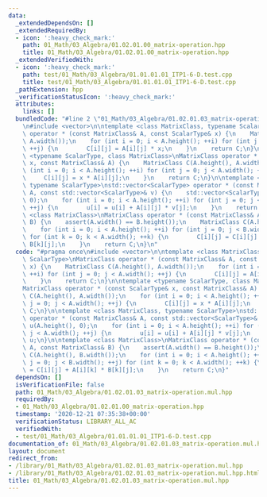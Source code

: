 ```yaml
---
data:
  _extendedDependsOn: []
  _extendedRequiredBy:
  - icon: ':heavy_check_mark:'
    path: 01_Math/03_Algebra/01.02.01.00_matrix-operation.hpp
    title: 01_Math/03_Algebra/01.02.01.00_matrix-operation.hpp
  _extendedVerifiedWith:
  - icon: ':heavy_check_mark:'
    path: test/01_Math/03_Algebra/01.01.01.01_ITP1-6-D.test.cpp
    title: test/01_Math/03_Algebra/01.01.01.01_ITP1-6-D.test.cpp
  _pathExtension: hpp
  _verificationStatusIcon: ':heavy_check_mark:'
  attributes:
    links: []
  bundledCode: "#line 2 \"01_Math/03_Algebra/01.02.01.03_matrix-operation.mul.hpp\"\
    \n#include <vector>\n\ntemplate <class MatrixClass, typename ScalarType>\nMatrixClass\
    \ operator * (const MatrixClass& A, const ScalarType& x) {\n    MatrixClass C(A.height(),\
    \ A.width());\n    for (int i = 0; i < A.height(); ++i) for (int j = 0; j < A.width();\
    \ ++j) {\n        C[i][j] = A[i][j] * x;\n    }\n    return C;\n}\n\ntemplate\
    \ <typename ScalarType, class MatrixClass>\nMatrixClass operator * (const ScalarType&\
    \ x, const MatrixClass& A) {\n    MatrixClass C(A.height(), A.width());\n    for\
    \ (int i = 0; i < A.height(); ++i) for (int j = 0; j < A.width(); ++j) {\n   \
    \     C[i][j] = x * A[i][j];\n    }\n    return C;\n}\n\ntemplate <class MatrixClass,\
    \ typename ScalarType>\nstd::vector<ScalarType> operator * (const MatrixClass&\
    \ A, const std::vector<ScalarType>& v) {\n    std::vector<ScalarType> u(A.height(),\
    \ 0);\n    for (int i = 0; i < A.height(); ++i) for (int j = 0; j < A.width();\
    \ ++j) {\n        u[i] = u[i] + A[i][j] * v[j];\n    }\n    return u;\n}\n\ntemplate\
    \ <class MatrixClass>\nMatrixClass operator * (const MatrixClass& A, const MatrixClass&\
    \ B) {\n    assert(A.width() == B.height());\n    MatrixClass C(A.height(), B.width());\n\
    \    for (int i = 0; i < A.height(); ++i) for (int j = 0; j < B.width(); ++j)\
    \ for (int k = 0; k < A.width(); ++k) {\n        C[i][j] = C[i][j] + A[i][k] *\
    \ B[k][j];\n    }\n    return C;\n}\n"
  code: "#pragma once\n#include <vector>\n\ntemplate <class MatrixClass, typename\
    \ ScalarType>\nMatrixClass operator * (const MatrixClass& A, const ScalarType&\
    \ x) {\n    MatrixClass C(A.height(), A.width());\n    for (int i = 0; i < A.height();\
    \ ++i) for (int j = 0; j < A.width(); ++j) {\n        C[i][j] = A[i][j] * x;\n\
    \    }\n    return C;\n}\n\ntemplate <typename ScalarType, class MatrixClass>\n\
    MatrixClass operator * (const ScalarType& x, const MatrixClass& A) {\n    MatrixClass\
    \ C(A.height(), A.width());\n    for (int i = 0; i < A.height(); ++i) for (int\
    \ j = 0; j < A.width(); ++j) {\n        C[i][j] = x * A[i][j];\n    }\n    return\
    \ C;\n}\n\ntemplate <class MatrixClass, typename ScalarType>\nstd::vector<ScalarType>\
    \ operator * (const MatrixClass& A, const std::vector<ScalarType>& v) {\n    std::vector<ScalarType>\
    \ u(A.height(), 0);\n    for (int i = 0; i < A.height(); ++i) for (int j = 0;\
    \ j < A.width(); ++j) {\n        u[i] = u[i] + A[i][j] * v[j];\n    }\n    return\
    \ u;\n}\n\ntemplate <class MatrixClass>\nMatrixClass operator * (const MatrixClass&\
    \ A, const MatrixClass& B) {\n    assert(A.width() == B.height());\n    MatrixClass\
    \ C(A.height(), B.width());\n    for (int i = 0; i < A.height(); ++i) for (int\
    \ j = 0; j < B.width(); ++j) for (int k = 0; k < A.width(); ++k) {\n        C[i][j]\
    \ = C[i][j] + A[i][k] * B[k][j];\n    }\n    return C;\n}"
  dependsOn: []
  isVerificationFile: false
  path: 01_Math/03_Algebra/01.02.01.03_matrix-operation.mul.hpp
  requiredBy:
  - 01_Math/03_Algebra/01.02.01.00_matrix-operation.hpp
  timestamp: '2020-12-21 07:35:38+00:00'
  verificationStatus: LIBRARY_ALL_AC
  verifiedWith:
  - test/01_Math/03_Algebra/01.01.01.01_ITP1-6-D.test.cpp
documentation_of: 01_Math/03_Algebra/01.02.01.03_matrix-operation.mul.hpp
layout: document
redirect_from:
- /library/01_Math/03_Algebra/01.02.01.03_matrix-operation.mul.hpp
- /library/01_Math/03_Algebra/01.02.01.03_matrix-operation.mul.hpp.html
title: 01_Math/03_Algebra/01.02.01.03_matrix-operation.mul.hpp
---
```

